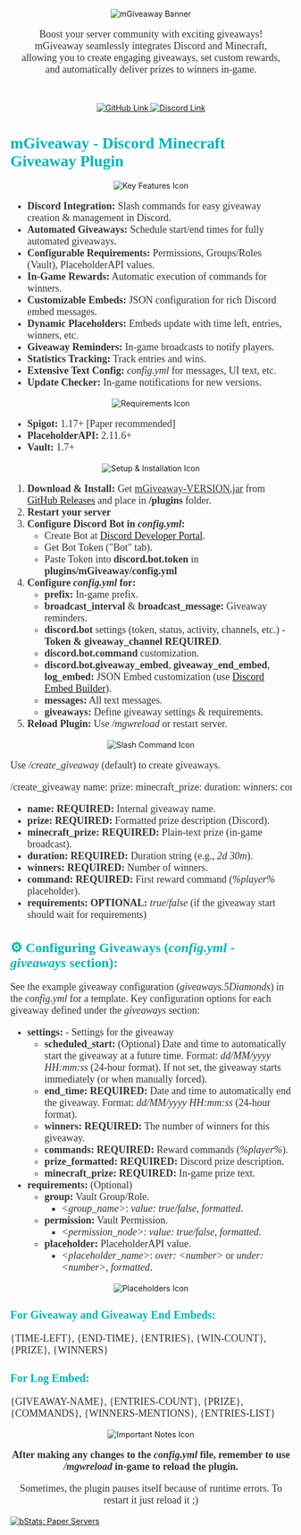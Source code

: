 <p align="center">
  <img src="https://i.imgur.com/r36XcWN.png" alt="mGiveaway Banner"/>
</p>

<p align="center" style="font-family: 'Trebuchet MS'; font-size: 18px; color: #333;">
  Boost your server community with exciting giveaways!<br>
  mGiveaway seamlessly integrates Discord and Minecraft,<br>
  allowing you to create engaging giveaways, set custom rewards,<br>
  and automatically deliver prizes to winners in-game.
</p>

<br>

<p align="center">
  <a href="https://github.com/m-surowiec/mGiveaway">
    <img src="https://i.imgur.com/1jemm1e.png" alt="GitHub Link"/>
  </a>
  <a href="https://discord.gg/MtFgx2jnYE">
    <img src="https://i.imgur.com/nblc47G.png" alt="Discord Link"/>
  </a>
</p>

<p align="center">
  <h1 style="font-family: 'Trebuchet MS'; color: #00b3b3;">mGiveaway - Discord Minecraft Giveaway Plugin</h1>
</p>

<p align="center">
  <img src="https://i.imgur.com/zI6CWqZ.png" alt="Key Features Icon"/>
</p>

<ul style="font-family: 'Trebuchet MS'; font-size: 18px; color: #333;">
  <li><b>Discord Integration:</b> Slash commands for easy giveaway creation & management in Discord.</li>
  <li><b>Automated Giveaways:</b> Schedule start/end times for fully automated giveaways.</li>
  <li><b>Configurable Requirements:</b> Permissions, Groups/Roles (Vault), PlaceholderAPI values.</li>
  <li><b>In-Game Rewards:</b> Automatic execution of commands for winners.</li>
  <li><b>Customizable Embeds:</b> JSON configuration for rich Discord embed messages.</li>
  <li><b>Dynamic Placeholders:</b> Embeds update with time left, entries, winners, etc.</li>
  <li><b>Giveaway Reminders:</b> In-game broadcasts to notify players.</li>
  <li><b>Statistics Tracking:</b> Track entries and wins.</li>
  <li><b>Extensive Text Config:</b>  <i>config.yml</i> for messages, UI text, etc.</li>
  <li><b>Update Checker:</b> In-game notifications for new versions.</li>
</ul>

<p align="center">
  <img src="https://i.imgur.com/feLp8Uj.png" alt="Requirements Icon"/>
</p>

<ul style="font-family: 'Trebuchet MS'; font-size: 18px; color: #333;">
  <li><b>Spigot:</b> 1.17+ [Paper recommended]</li>
  <li><b>PlaceholderAPI:</b> 2.11.6+</li>
  <li><b>Vault:</b> 1.7+</li>
</ul>

<p align="center">
  <img src="https://i.imgur.com/zQFONmG.png" alt="Setup & Installation Icon"/>
</p>

<ol style="font-family: 'Trebuchet MS'; font-size: 18px; color: #333;">
  <li><b>Download & Install:</b> Get <u>mGiveaway-VERSION.jar</u> from <a href="https://github.com/m-surowiec/mGiveaway/releases/latest">GitHub Releases</a> and place in <b>/plugins</b> folder.</li>
  <li><b>Restart your server</b></li>
  <li><b>Configure Discord Bot in <i>config.yml</i>:</b>
    <ul>
      <li>Create Bot at <a href="https://discord.com/developers/applications">Discord Developer Portal</a>.</li>
      <li>Get Bot Token ("Bot" tab).</li>
      <li>Paste Token into <b>discord.bot.token</b> in <b>plugins/mGiveaway/config.yml</b></li>
    </ul>
  </li>
  <li><b>Configure <i>config.yml</i> for:</b>
    <ul>
      <li><b>prefix:</b> In-game prefix.</li>
      <li><b>broadcast_interval</b> & <b>broadcast_message:</b> Giveaway reminders.</li>
      <li><b>discord.bot</b> settings (token, status, activity, channels, etc.) - <b>Token & giveaway_channel REQUIRED</b>.</li>
      <li><b>discord.bot.command</b> customization.</li>
      <li><b>discord.bot.giveaway_embed</b>, <b>giveaway_end_embed</b>, <b>log_embed:</b> JSON Embed customization (use <a href="https://glitchii.github.io/embedbuilder/">Discord Embed Builder</a>).</li>
      <li><b>messages:</b> All text messages.</li>
      <li><b>giveaways:</b> Define giveaway settings & requirements.</li>
    </ul>
  </li>
  <li><b>Reload Plugin:</b> Use <i>/mgwreload</i> or restart server.</li>
</ol>

<p align="center">
  <img src="https://i.imgur.com/mW79SAM.png" alt="Slash Command Icon"/>
</p>

<p style="font-family: 'Trebuchet MS'; font-size: 18px; color: #333;">Use <i>/create_giveaway</i> (default) to create giveaways.</p>
<pre style="font-family: 'Trebuchet MS'; font-size: 18px; color: #333;">/create_giveaway name:<giveaway_name> prize:<prize_description> minecraft_prize:<minecraft_prize_placeholder> duration:<duration_string> winners:<number_of_winners> command:<reward_command> requirements:<true/false></pre>

<ul style="font-family: 'Trebuchet MS'; font-size: 18px; color: #333;">
  <li><b>name:</b> <b>REQUIRED:</b> Internal giveaway name.</li>
  <li><b>prize:</b> <b>REQUIRED:</b> Formatted prize description (Discord).</li>
  <li><b>minecraft_prize:</b> <b>REQUIRED:</b> Plain-text prize (in-game broadcast).</li>
  <li><b>duration:</b> <b>REQUIRED:</b> Duration string (e.g., <i>2d 30m</i>).</li>
  <li><b>winners:</b> <b>REQUIRED:</b> Number of winners.</li>
  <li><b>command:</b> <b>REQUIRED:</b> First reward command (<i>%player%</i> placeholder).</li>
  <li><b>requirements:</b> <b>OPTIONAL:</b> <i>true</i>/<i>false</i> (if the giveaway start should wait for requirements)</li>
</ul>

<h2 style="font-family: 'Trebuchet MS'; font-size: 24px; color: #00b3b3;">⚙️ Configuring Giveaways (<i>config.yml</i> - <i>giveaways</i> section):</h2>

<p style="font-family: 'Trebuchet MS'; font-size: 18px; color: #333;">See the example giveaway configuration (<i>giveaways.5Diamonds</i>) in the <i>config.yml</i> for a template. Key configuration options for each giveaway defined under the <i>giveaways</i> section:</p>

<ul style="font-family: 'Trebuchet MS'; font-size: 18px; color: #333;">
  <li><b>settings:</b> - Settings for the giveaway
    <ul>
      <li><b>scheduled_start:</b> (Optional) Date and time to automatically start the giveaway at a future time. Format: <i>dd/MM/yyyy HH:mm:ss</i> (24-hour format). If not set, the giveaway starts immediately (or when manually forced).</li>
      <li><b>end_time:</b> <b>REQUIRED:</b> Date and time to automatically end the giveaway. Format: <i>dd/MM/yyyy HH:mm:ss</i> (24-hour format).</li>
      <li><b>winners:</b> <b>REQUIRED:</b> The number of winners for this giveaway.</li>
      <li><b>commands:</b> <b>REQUIRED:</b> Reward commands (<i>%player%</i>).</li>
      <li><b>prize_formatted:</b> <b>REQUIRED:</b> Discord prize description.</li>
      <li><b>minecraft_prize:</b> <b>REQUIRED:</b> In-game prize text.</li>
    </ul>
  </li>
  <li><b>requirements:</b> (Optional)
    <ul>
      <li><b>group:</b> Vault Group/Role.
        <ul>
          <li><i>&lt;group_name&gt;</i>: <i>value: true/false</i>, <i>formatted</i>.</li>
        </ul>
      </li>
      <li><b>permission:</b> Vault Permission.
        <ul>
          <li><i>&lt;permission_node&gt;</i>: <i>value: true/false</i>, <i>formatted</i>.</li>
        </ul>
      </li>
      <li><b>placeholder:</b> PlaceholderAPI value.
        <ul>
          <li><i>&lt;placeholder_name&gt;</i>: <i>over: &lt;number&gt;</i> or <i>under: &lt;number&gt;</i>, <i>formatted</i>.</li>
        </ul>
      </li>
    </ul>
  </li>
</ul>

<p align="center">
  <img src="https://i.imgur.com/ncy99or.png" alt="Placeholders Icon"/>
</p>

<h3 style="font-family: 'Trebuchet MS'; font-size: 20px; color: #00b3b3;">For Giveaway and Giveaway End Embeds:</h3>
<p style="font-family: 'Trebuchet MS'; font-size: 18px; color: #333;">    {TIME-LEFT}, {END-TIME}, {ENTRIES}, {WIN-COUNT}, {PRIZE}, {WINNERS}</p>

<h3 style="font-family: 'Trebuchet MS'; font-size: 20px; color: #00b3b3;">For Log Embed:</h3>
<p style="font-family: 'Trebuchet MS'; font-size: 18px; color: #333;">    {GIVEAWAY-NAME}, {ENTRIES-COUNT}, {PRIZE}, {COMMANDS}, {WINNERS-MENTIONS}, {ENTRIES-LIST}</p>

<p align="center">
  <img src="https://i.imgur.com/Yum0oka.png" alt="Important Notes Icon"/>
</p>

<p align="center" style="font-family: 'Trebuchet MS'; font-size: 18px; color: #333;"><b>After making any changes to the <i>config.yml</i> file, remember to use <i>/mgwreload</i> in-game to reload the plugin.</b></p>
<p align="center" style="font-family: 'Trebuchet MS'; font-size: 18px; color: #333;">Sometimes, the plugin pauses itself because of runtime errors. To restart it just reload it ;)</p>

  [![bStats: Paper Servers](https://bstats.org/signatures/bukkit/mGiveaway.svg)](https://bstats.org/plugin/24362)
